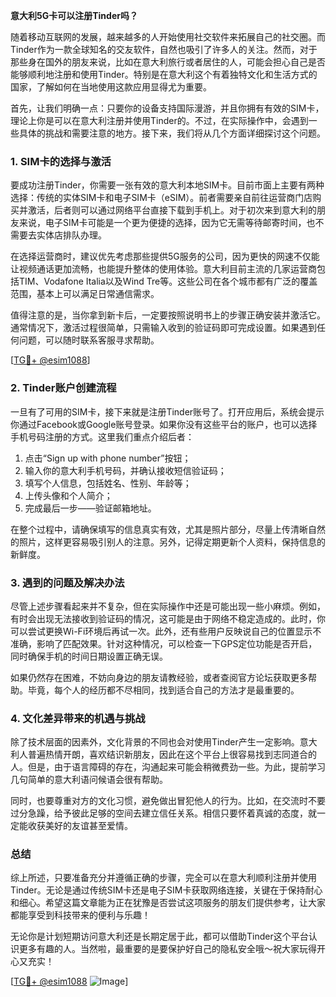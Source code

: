 **意大利5G卡可以注册Tinder吗？**

随着移动互联网的发展，越来越多的人开始使用社交软件来拓展自己的社交圈。而Tinder作为一款全球知名的交友软件，自然也吸引了许多人的关注。然而，对于那些身在国外的朋友来说，比如在意大利旅行或者居住的人，可能会担心自己是否能够顺利地注册和使用Tinder。特别是在意大利这个有着独特文化和生活方式的国家，了解如何在当地使用这款应用显得尤为重要。

首先，让我们明确一点：只要你的设备支持国际漫游，并且你拥有有效的SIM卡，理论上你是可以在意大利注册并使用Tinder的。不过，在实际操作中，会遇到一些具体的挑战和需要注意的地方。接下来，我们将从几个方面详细探讨这个问题。

### **1. SIM卡的选择与激活**

要成功注册Tinder，你需要一张有效的意大利本地SIM卡。目前市面上主要有两种选择：传统的实体SIM卡和电子SIM卡（eSIM）。前者需要亲自前往运营商门店购买并激活，后者则可以通过网络平台直接下载到手机上。对于初次来到意大利的朋友来说，电子SIM卡可能是一个更为便捷的选择，因为它无需等待邮寄时间，也不需要去实体店排队办理。

在选择运营商时，建议优先考虑那些提供5G服务的公司，因为更快的网速不仅能让视频通话更加流畅，也能提升整体的使用体验。意大利目前主流的几家运营商包括TIM、Vodafone Italia以及Wind Tre等。这些公司在各个城市都有广泛的覆盖范围，基本上可以满足日常通信需求。

值得注意的是，当你拿到新卡后，一定要按照说明书上的步骤正确安装并激活它。通常情况下，激活过程很简单，只需输入收到的验证码即可完成设置。如果遇到任何问题，可以随时联系客服寻求帮助。

[[TG💪+ @esim1088](https://t.me/s/esim1088)]

### **2. Tinder账户创建流程**

一旦有了可用的SIM卡，接下来就是注册Tinder账号了。打开应用后，系统会提示你通过Facebook或Google账号登录。如果你没有这些平台的账户，也可以选择手机号码注册的方式。这里我们重点介绍后者：

1. 点击“Sign up with phone number”按钮；
2. 输入你的意大利手机号码，并确认接收短信验证码；
3. 填写个人信息，包括姓名、性别、年龄等；
4. 上传头像和个人简介；
5. 完成最后一步——验证邮箱地址。

在整个过程中，请确保填写的信息真实有效，尤其是照片部分，尽量上传清晰自然的照片，这样更容易吸引别人的注意。另外，记得定期更新个人资料，保持信息的新鲜度。

### **3. 遇到的问题及解决办法**

尽管上述步骤看起来并不复杂，但在实际操作中还是可能出现一些小麻烦。例如，有时会出现无法接收到验证码的情况，这可能是由于网络不稳定造成的。此时，你可以尝试更换Wi-Fi环境后再试一次。此外，还有些用户反映说自己的位置显示不准确，影响了匹配效果。针对这种情况，可以检查一下GPS定位功能是否开启，同时确保手机的时间日期设置正确无误。

如果仍然存在困难，不妨向身边的朋友请教经验，或者查阅官方论坛获取更多帮助。毕竟，每个人的经历都不尽相同，找到适合自己的方法才是最重要的。

### **4. 文化差异带来的机遇与挑战**

除了技术层面的因素外，文化背景的不同也会对使用Tinder产生一定影响。意大利人普遍热情开朗，喜欢结识新朋友，因此在这个平台上很容易找到志同道合的人。但是，由于语言障碍的存在，沟通起来可能会稍微费劲一些。为此，提前学习几句简单的意大利语问候语会很有帮助。

同时，也要尊重对方的文化习惯，避免做出冒犯他人的行为。比如，在交流时不要过分急躁，给予彼此足够的空间去建立信任关系。相信只要怀着真诚的态度，就一定能收获美好的友谊甚至爱情。

### **总结**

综上所述，只要准备充分并遵循正确的步骤，完全可以在意大利顺利注册并使用Tinder。无论是通过传统SIM卡还是电子SIM卡获取网络连接，关键在于保持耐心和细心。希望这篇文章能为正在犹豫是否尝试这项服务的朋友们提供参考，让大家都能享受到科技带来的便利与乐趣！

无论你是计划短期访问意大利还是长期定居于此，都可以借助Tinder这个平台认识更多有趣的人。当然啦，最重要的是要保护好自己的隐私安全哦～祝大家玩得开心又充实！

[[TG💪+ @esim1088](https://t.me/s/esim1088) ![Image](https://i.postimg.cc/4NQfJmqS/Snipaste-2025-05-13-00-14-12.png)]